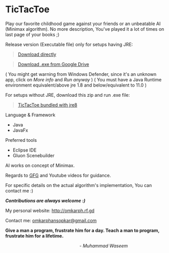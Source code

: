 # TicTacToe
Play our favorite childhood game against your friends or an unbeatable AI (Minimax algorithm).
No more description, You've played it a lot of times on last page of your books ;)

Release version (Executable file) only for setups having JRE:
> [Download directly](https://github.com/OmkarPh/TicTacToe/raw/master/Release/TicTacToeApp.exe)

> [Download .exe from Google Drive](https://drive.google.com/file/d/1lOSWaxJmenvaZcMxu3ii6f1cvZXdzyLd/view?usp=sharing)

  ( You might get warning from Windows Defender, since it's an unknown app, click on _More info_ and _Run anyway_ )
  ( You must have a Java Runtime environment equivalent/above jre 1.8 and below/equivalent to 11.0 )

For setups without JRE, download this zip and run .exe file:
> [TicTacToe bundled with jre8](https://drive.google.com/file/d/1HPSX_aSouLdOtgzK9Z3mM3CynE4ejtlO/view?usp=sharing)

Language & Framework
  - Java
  - JavaFx
 
Preferred tools
  - Eclipse IDE
  - Gluon Scenebuilder
  
AI works on concept of Minimax.

Regards to [GFG](https://www.geeksforgeeks.org/minimax-algorithm-in-game-theory-set-3-tic-tac-toe-ai-finding-optimal-move/) and Youtube videos for guidance.

For specific details on the actual algorithm's implementation, You can contact me :)


***Contributions are always welcome :)***

My personal website: http://omkarph.rf.gd

Contact me: omkarphansopkar@gmail.com



****Give a man a program, frustrate him for a day.
Teach a man to program, frustrate him for a lifetime.****

&nbsp;&nbsp;&nbsp;&nbsp;&nbsp;&nbsp;&nbsp;&nbsp;&nbsp;&nbsp;&nbsp;&nbsp;&nbsp;&nbsp;&nbsp;&nbsp;&nbsp;&nbsp;&nbsp;&nbsp;&nbsp;&nbsp;&nbsp;&nbsp;&nbsp;&nbsp;&nbsp;&nbsp;&nbsp;&nbsp;&nbsp;&nbsp;&nbsp;&nbsp;&nbsp;&nbsp;&nbsp;&nbsp;&nbsp;&nbsp;&nbsp;&nbsp;&nbsp;&nbsp;&nbsp;&nbsp;&nbsp;&nbsp;&nbsp;&nbsp;&nbsp;&nbsp;&nbsp;&nbsp;&nbsp;&nbsp;&nbsp;&nbsp;&nbsp;- _Muhammad Waseem_
